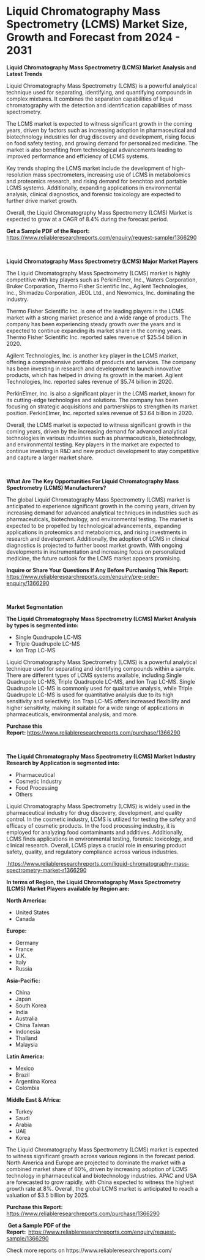 <p><h1>Liquid Chromatography Mass Spectrometry (LCMS) Market Size, Growth and Forecast from 2024 - 2031</h1></p><p><strong>Liquid Chromatography Mass Spectrometry (LCMS) Market Analysis and Latest Trends</strong></p>
<p><p>Liquid Chromatography Mass Spectrometry (LCMS) is a powerful analytical technique used for separating, identifying, and quantifying compounds in complex mixtures. It combines the separation capabilities of liquid chromatography with the detection and identification capabilities of mass spectrometry.</p><p>The LCMS market is expected to witness significant growth in the coming years, driven by factors such as increasing adoption in pharmaceutical and biotechnology industries for drug discovery and development, rising focus on food safety testing, and growing demand for personalized medicine. The market is also benefiting from technological advancements leading to improved performance and efficiency of LCMS systems.</p><p>Key trends shaping the LCMS market include the development of high-resolution mass spectrometers, increasing use of LCMS in metabolomics and proteomics research, and rising demand for benchtop and portable LCMS systems. Additionally, expanding applications in environmental analysis, clinical diagnostics, and forensic toxicology are expected to further drive market growth.</p><p>Overall, the Liquid Chromatography Mass Spectrometry (LCMS) Market is expected to grow at a CAGR of 8.4% during the forecast period.</p></p>
<p><strong>Get a Sample PDF of the Report:&nbsp;</strong> <a href="https://www.reliableresearchreports.com/enquiry/request-sample/1366290">https://www.reliableresearchreports.com/enquiry/request-sample/1366290</a></p>
<p>&nbsp;</p>
<p><strong>Liquid Chromatography Mass Spectrometry (LCMS) Major Market Players</strong></p>
<p><p>The Liquid Chromatography Mass Spectrometry (LCMS) market is highly competitive with key players such as PerkinElmer, Inc., Waters Corporation, Bruker Corporation, Thermo Fisher Scientific Inc., Agilent Technologies, Inc., Shimadzu Corporation, JEOL Ltd., and Newomics, Inc. dominating the industry.</p><p>Thermo Fisher Scientific Inc. is one of the leading players in the LCMS market with a strong market presence and a wide range of products. The company has been experiencing steady growth over the years and is expected to continue expanding its market share in the coming years. Thermo Fisher Scientific Inc. reported sales revenue of $25.54 billion in 2020.</p><p>Agilent Technologies, Inc. is another key player in the LCMS market, offering a comprehensive portfolio of products and services. The company has been investing in research and development to launch innovative products, which has helped in driving its growth in the market. Agilent Technologies, Inc. reported sales revenue of $5.74 billion in 2020.</p><p>PerkinElmer, Inc. is also a significant player in the LCMS market, known for its cutting-edge technologies and solutions. The company has been focusing on strategic acquisitions and partnerships to strengthen its market position. PerkinElmer, Inc. reported sales revenue of $3.64 billion in 2020.</p><p>Overall, the LCMS market is expected to witness significant growth in the coming years, driven by the increasing demand for advanced analytical technologies in various industries such as pharmaceuticals, biotechnology, and environmental testing. Key players in the market are expected to continue investing in R&D and new product development to stay competitive and capture a larger market share.</p></p>
<p>&nbsp;</p>
<p><strong>What Are The Key Opportunities For Liquid Chromatography Mass Spectrometry (LCMS) Manufacturers?</strong></p>
<p><p>The global Liquid Chromatography Mass Spectrometry (LCMS) market is anticipated to experience significant growth in the coming years, driven by increasing demand for advanced analytical techniques in industries such as pharmaceuticals, biotechnology, and environmental testing. The market is expected to be propelled by technological advancements, expanding applications in proteomics and metabolomics, and rising investments in research and development. Additionally, the adoption of LCMS in clinical diagnostics is projected to further boost market growth. With ongoing developments in instrumentation and increasing focus on personalized medicine, the future outlook for the LCMS market appears promising.</p></p>
<p><strong>Inquire or Share Your Questions If Any Before Purchasing This Report:</strong> <a href="https://www.reliableresearchreports.com/enquiry/pre-order-enquiry/1366290">https://www.reliableresearchreports.com/enquiry/pre-order-enquiry/1366290</a></p>
<p>&nbsp;</p>
<p><strong>Market Segmentation</strong></p>
<p><strong>The Liquid Chromatography Mass Spectrometry (LCMS) Market Analysis by types is segmented into:</strong></p>
<p><ul><li>Single Quadrupole LC-MS</li><li>Triple Quadrupole LC-MS</li><li>Ion Trap LC-MS</li></ul></p>
<p><p>Liquid Chromatography Mass Spectrometry (LCMS) is a powerful analytical technique used for separating and identifying compounds within a sample. There are different types of LCMS systems available, including Single Quadrupole LC-MS, Triple Quadrupole LC-MS, and Ion Trap LC-MS. Single Quadrupole LC-MS is commonly used for qualitative analysis, while Triple Quadrupole LC-MS is used for quantitative analysis due to its high sensitivity and selectivity. Ion Trap LC-MS offers increased flexibility and higher sensitivity, making it suitable for a wide range of applications in pharmaceuticals, environmental analysis, and more.</p></p>
<p><strong>Purchase this Report:&nbsp;</strong><a href="https://www.reliableresearchreports.com/purchase/1366290">https://www.reliableresearchreports.com/purchase/1366290</a></p>
<p>&nbsp;</p>
<p><strong>The Liquid Chromatography Mass Spectrometry (LCMS) Market Industry Research by Application is segmented into:</strong></p>
<p><ul><li>Pharmaceutical</li><li>Cosmetic Industry</li><li>Food Processing</li><li>Others</li></ul></p>
<p><p>Liquid Chromatography Mass Spectrometry (LCMS) is widely used in the pharmaceutical industry for drug discovery, development, and quality control. In the cosmetic industry, LCMS is utilized for testing the safety and efficacy of cosmetic products. In the food processing industry, it is employed for analyzing food contaminants and additives. Additionally, LCMS finds applications in environmental testing, forensic toxicology, and clinical research. Overall, LCMS plays a crucial role in ensuring product safety, quality, and regulatory compliance across various industries.</p></p>
<p><a href="https://www.reliableresearchreports.com/liquid-chromatography-mass-spectrometry-market-r1366290">&nbsp;https://www.reliableresearchreports.com/liquid-chromatography-mass-spectrometry-market-r1366290</a></p>
<p><strong>In terms of Region, the Liquid Chromatography Mass Spectrometry (LCMS) Market Players available by Region are:</strong></p>
<p>
    <p> <strong> North America: </strong>
        <ul>
            <li>United States</li>
            <li>Canada</li>
        </ul>
        </p> 
    <p> <strong> Europe: </strong>
        <ul>
            <li>Germany</li>
            <li>France</li>
            <li>U.K.</li>
            <li>Italy</li>
            <li>Russia</li>
        </ul>
        </p> 
    <p> <strong> Asia-Pacific: </strong>
        <ul>
            <li>China</li>
            <li>Japan</li>
            <li>South Korea</li>
            <li>India</li>
            <li>Australia</li>
            <li>China Taiwan</li>
            <li>Indonesia</li>
            <li>Thailand</li>
            <li>Malaysia</li>
        </ul>
        </p> 
    <p> <strong> Latin America: </strong>
        <ul>
            <li>Mexico</li>
            <li>Brazil</li>
            <li>Argentina Korea</li>
            <li>Colombia</li>
        </ul>
        </p> 
    <p> <strong> Middle East & Africa: </strong>
        <ul>
            <li>Turkey</li>
            <li>Saudi</li>
            <li>Arabia</li>
            <li>UAE</li>
            <li>Korea</li>
        </ul>
    </p>
    </p>
<p><p>The Liquid Chromatography Mass Spectrometry (LCMS) market is expected to witness significant growth across various regions in the forecast period. North America and Europe are projected to dominate the market with a combined market share of 60%, driven by increasing adoption of LCMS technology in pharmaceutical and biotechnology industries. APAC and USA are forecasted to grow rapidly, with China expected to witness the highest growth rate at 8%. Overall, the global LCMS market is anticipated to reach a valuation of $3.5 billion by 2025.</p></p>
<p><strong>Purchase this Report: </strong><a href="https://www.reliableresearchreports.com/purchase/1366290">https://www.reliableresearchreports.com/purchase/1366290</a></p>
<p>&nbsp;<strong>Get a Sample PDF of the Report:&nbsp;&nbsp;</strong><a href="https://www.reliableresearchreports.com/enquiry/request-sample/1366290">https://www.reliableresearchreports.com/enquiry/request-sample/1366290</a></p>
<p><strong></strong></p>
<p>Check more reports on https://www.reliableresearchreports.com/</p>